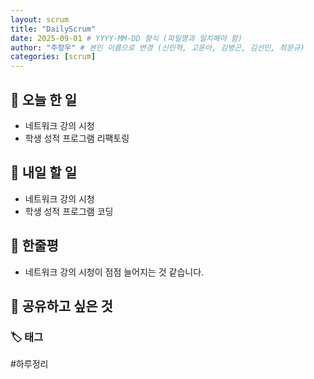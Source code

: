 ```yaml
---
layout: scrum
title: "DailyScrum"
date: 2025-09-01 # YYYY-MM-DD 형식 (파일명과 일치해야 함)
author: "주장우" # 본인 이름으로 변경 (신민혁, 고윤아, 김병곤, 김선민, 최문규)
categories: [scrum]
---
```


## 📝 오늘 한 일

- 네트워크 강의 시청
- 학생 성적 프로그램 리팩토링

## 🎯 내일 할 일

- 네트워크 강의 시청
- 학생 성적 프로그램 코딩

## 💭 한줄평

- 네트워크 강의 시청이 점점 늘어지는 것 같습니다.

## 🔗 공유하고 싶은 것

### 🏷️ 태그

#하루정리
